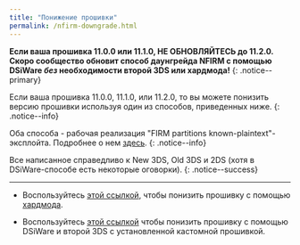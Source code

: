 ```yaml
---
title: "Понижение прошивки"
permalink: /nfirm-downgrade.html
---
```


**Если ваша прошивка 11.0.0 или 11.1.0, НЕ ОБНОВЛЯЙТЕСЬ до 11.2.0. Скоро сообщество обновит способ даунгрейда NFIRM с помощью DSiWare _без_ необходимости второй 3DS или хардмода!**
{: .notice--primary}

Если ваша прошивка 11.0.0, 11.1.0, или 11.2.0, то вы можете понизить версию прошивки используя один из способов, приведенных ниже. 
{: .notice--info}

Оба способа - рабочая реализация "FIRM partitions known-plaintext"-эксплойта. Подробнее о нем [здесь](https://www.3dbrew.org/wiki/3DS_System_Flaws).
{: .notice--info}

Все написанное справедливо к New 3DS, Old 3DS и 2DS (хотя в DSiWare-способе есть некоторые оговорки).
{: .notice--success}

---

+ Воспользуйтесь [этой ссылкой](hardmod-downgrade/), чтобы понизить прошивку с помощью [хардмода](https://gbatemp.net/threads/414498/).    

+ Воспользуйтесь [этой ссылкой](dsiware-downgrade/) чтобы понизить прошивку с помощью DSiWare и второй 3DS с установленной кастомной прошивкой.
